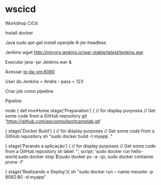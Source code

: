 # wscicd
Workshop CiCd

Install docker

Java
sudo apt-get install openjdk-8-jre-headless


Jenkins
wget http://mirrors.jenkins.io/war-stable/latest/jenkins.war

Executar
java -jar Jenkins.war &

Acessar <ip-da-vm:8080>

User do Jenkins = Andre - pass = 123

Criar job como pipeline

Pipeline

node {
   def mvnHome
   stage('Preparation') { // for display purposes
      // Get some code from a GitHub repository
      git 'https://github.com/ascosmo/bootcamplab.git'

   }
   stage('Docker Build') { // for display purposes
      // Get some code from a GitHub repository
      sh "sudo docker build -t myapp ."

   }
   stage('Parando a aplicação') { // for display purposes
      // Get some code from a GitHub repository
      sh label: '', script: 'sudo docker run hello-world;sudo docker stop $(sudo docker ps -a -q); sudo docker container prune -f'

   }
   stage('Realizando o Deploy'){
     sh "sudo docker run --name meusite -p 8082:80 -d myapp"
